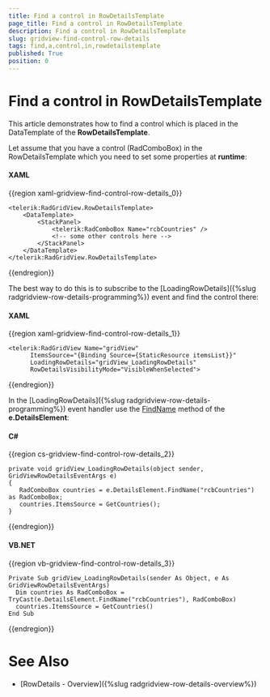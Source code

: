 ```yaml
---
title: Find a control in RowDetailsTemplate
page_title: Find a control in RowDetailsTemplate
description: Find a control in RowDetailsTemplate
slug: gridview-find-control-row-details
tags: find,a,control,in,rowdetailstemplate
published: True
position: 0
---
```


# Find a control in RowDetailsTemplate

This article demonstrates how to find a control which is placed in the DataTemplate of the __RowDetailsTemplate__. 

Let assume that you have a control (RadComboBox) in the RowDetailsTemplate which you need to set some properties at __runtime__:

#### __XAML__

{{region xaml-gridview-find-control-row-details_0}}

	<telerik:RadGridView.RowDetailsTemplate>
	    <DataTemplate>
	        <StackPanel>
	            <telerik:RadComboBox Name="rcbCountries" />
	            <!-- some other controls here -->
	        </StackPanel>
	    </DataTemplate>
	</telerik:RadGridView.RowDetailsTemplate>
{{endregion}}

The best way to do this is to subscribe to the [LoadingRowDetails]({%slug radgridview-row-details-programming%}) event and find the control there:

#### __XAML__

{{region xaml-gridview-find-control-row-details_1}}

	<telerik:RadGridView Name="gridView" 
	      ItemsSource="{Binding Source={StaticResource itemsList}}"
	      LoadingRowDetails="gridView_LoadingRowDetails"
	      RowDetailsVisibilityMode="VisibleWhenSelected">
{{endregion}}

In the [LoadingRowDetails]({%slug radgridview-row-details-programming%}) event handler use the [FindName](http://msdn.microsoft.com/en-us/library/system.windows.frameworkelement.findname.aspx) method of the __e.DetailsElement__:

#### __C#__

{{region cs-gridview-find-control-row-details_2}}

	private void gridView_LoadingRowDetails(object sender, GridViewRowDetailsEventArgs e)
	{
	   RadComboBox countries = e.DetailsElement.FindName("rcbCountries") as RadComboBox;
	   countries.ItemsSource = GetCountries();
	}
{{endregion}}

#### __VB.NET__

{{region vb-gridview-find-control-row-details_3}}

	Private Sub gridView_LoadingRowDetails(sender As Object, e As GridViewRowDetailsEventArgs)
	  Dim countries As RadComboBox = TryCast(e.DetailsElement.FindName("rcbCountries"), RadComboBox)
	  countries.ItemsSource = GetCountries()
	End Sub
{{endregion}}

# See Also

 * [RowDetails - Overview]({%slug radgridview-row-details-overview%})
